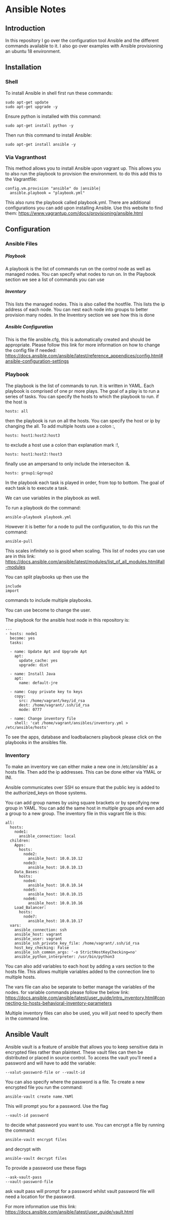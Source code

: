 # Ansible Notes
## **Introduction**
In this repository I go over the configuration tool Ansible and the different commands available to it.
I also go over examples with Ansible provisioning an ubuntu 18 environment.


 ## **Installation**
 ### Shell
 To install Ansible in shell first run these commands:
 ````
 sudo apt-get update
 sudo apt-get upgrade -y
 ````  
 Ensure python is installed with this command:
````
sudo apt-get install python -y
````
 Then run this command to install Ansible:
 ````
 sudo apt-get install ansible -y
 ````
### Via Vagranthost
This method allows you to install Ansible upon vagrant up. This allows you to also run the playbook to provision the environment.
to do this add this to the Vagrantfile:
````
config.vm.provision "ansible" do |ansible|
  ansible.playbook = "playbook.yml"
````
This also runs the playbook called playbook.yml.
There are additional configurations you can add upon installing Ansible. Use this website to find them:
https://www.vagrantup.com/docs/provisioning/ansible.html
## **Configuration**
### Ansible Files
##### *Playbook*
A playbook is the list of commands run on the control node as well as managed nodes. You can specify what nodes to run on. In the Playbook section we see a list of commands you can use
##### *Inventory*
This lists the managed nodes. This is also called the hostfile. This lists the ip address of each node. You can nest each node into groups to better provision many nodes. In the Inventory section we see how this is done
##### *Ansible Configuration*
This is the file ansible.cfg, this is automatically created and should be appropriate.
Please follow this link for more information on how to change the config file if needed:
https://docs.ansible.com/ansible/latest/reference_appendices/config.html#ansible-configuration-settings
### Playbook
The playbook is the list of commands to run. It is written in YAML. Each playbook is comprised of one pr more plays. The goal of a play is to run a series of tasks. You can specify the hosts to which the playbook to run. if the host is
````
hosts: all
````
then the playbook is run on all the hosts.
You can specify the host or ip by changing the all. To add multiple hosts use a colon :,
````
hosts: host1:host2:host3
````
 to exclude a host use a colon than explanation mark :!,
````
hosts: host1:host2:!host3
````
  finally use an ampersand to only include the interseciton :&.
````
hosts: group1:&group2
````

In the playbook each task is played in order, from top to bottom. The goal of each task is to execute a task.

We can use variables in the playbook as well.

To run a playbook do the command:
````
ansible-playbook playbook.yml
````

However it is better for a node to pull the configuration, to do this run the command:
````
ansible-pull
````
This scales infinitely so is good when scaling.
This list of nodes you can use are in this link:
https://docs.ansible.com/ansible/latest/modules/list_of_all_modules.html#all-modules

You can split playbooks up then use the
````
include
import
````
commands to include multiple playbooks.

You can use become to change the user.

The playbook for the ansible host node in this repository is:
````
---
- hosts: node1
  become: yes
  tasks:

  - name: Update Apt and Upgrade Apt
    apt:
      update_cache: yes
      upgrade: dist

  - name: Install Java
    apt:
      name: default-jre

  - name: Copy private key to keys
    copy:
      src: /home/vagrant/key/id_rsa
      dest: /home/vagrant/.ssh/id_rsa
      mode: 0777

  - name: Change inventory file
    shell: 'cat /home/vagrant/ansibles/inventory.yml > /etc/ansible/hosts'

````
To see the apps, database and loadbalacners playbook please click on the playbooks in the ansibles file.

### Inventory
To make an inventory we can either make a new one in /etc/ansible/ as a hosts file. Then add the ip addresses. This can be done either via YMAL or INI.

Ansible communicates over SSH so ensure that the public key is added to the authorized_keys on those systems.

You can add group names by using square brackets or by specifying new group in YAML. You can add the same host in multiple groups and even add a group to a new group.
The inventory file in this vagrant file is this:
````
all:
  hosts:
    node1:
      ansible_connection: local
  children:
    Apps:
      hosts:
        node2:
          ansible_host: 10.0.10.12
        node3:
          ansible_host: 10.0.10.13
    Data_Bases:
      hosts:
        node4:
          ansible_host: 10.0.10.14
        node5:
          ansible_host: 10.0.10.15
        node6:
          ansible_host: 10.0.10.16
    Load_Balancer:
      hosts:
        node7:
          ansible_host: 10.0.10.17
  vars:
    ansible_connection: ssh
    ansible_host: vagrant
    ansible_user: vagrant
    ansible_ssh_private_key_file: /home/vagrant/.ssh/id_rsa
    host_key_checking: False
    ansible_ssh_common_args: '-o StrictHostKeyChecking=no'
    ansible_python_interpreter: /usr/bin/python3

````

You can also add variables to each host by adding a vars section to the hosts file. This allows multiple variables added to the connection line to multiple hosts.

The vars file can also be separate to better manage the variables of the nodes. for variable commands please follow the below link:
https://docs.ansible.com/ansible/latest/user_guide/intro_inventory.html#connecting-to-hosts-behavioral-inventory-parameters

Multiple inventory files can also be used, you will just need to specify them in the command line.

## **Ansible Vault**
Ansible vault is a feature of ansible that allows you to keep sensitive data in encrypted files rather than plaintext. These vault files can then be distributed or placed in source control.
To access the vault you'll need a password and will have to add the variable:
````
--valut-password-file or --vault-id
````
You can also specify where the password is a file.
To create a new encrypted file you run the command:
````
ansible-vault create name.YAMl
````
This will prompt you for a password. Use the flag
````
--vault-id password
````
to decide what password you want to use.
You can encrypt a file by running the command:
````
ansible-vault encrypt files
````
and decrypt with
````
ansible-vault decrypt files
````
To provide a password use these flags
````
--ask-vault-pass
--vault-password-file
````
ask vault pass will prompt for a password whilst vault password file will need a location for the password.

For more information use this link:
https://docs.ansible.com/ansible/latest/user_guide/vault.html
